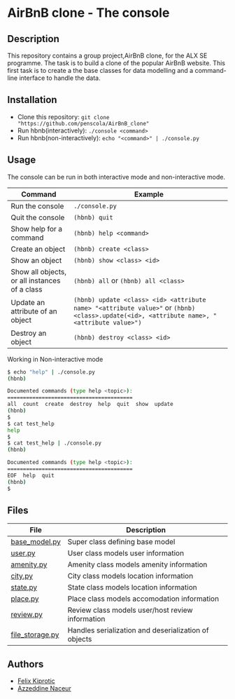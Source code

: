 # AirBnB clone - The console

## Description
This repository contains a group project,AirBnB clone, for the ALX SE programme.
The task is to build a clone of the popular AirBnB website.
This first task is to create a the base classes for data modelling and a command-line interface to handle the data.

## Installation

* Clone this repository: `git clone "https://github.com/penscola/AirBnB_clone"`
* Run hbnb(interactively): `./console <command>`
* Run hbnb(non-interactively): `echo "<command>" | ./console.py`

## Usage
The console can be run in both interactive mode and non-interactive mode.

Command | Example
------- | -------
Run the console | ```./console.py```
Quit the console | ```(hbnb) quit```
Show help for a command | ```(hbnb) help <command>```
Create an object| ```(hbnb) create <class>```
Show an object | ```(hbnb) show <class> <id>```
Show all objects, or all instances of a class | ```(hbnb) all``` or ```(hbnb) all <class>```
Update an attribute of an object | ```(hbnb) update <class> <id> <attribute name> "<attribute value>"``` or ```(hbnb) <class>.update(<id>, <attribute name>, "<attribute value>")```
Destroy an object | ```(hbnb) destroy <class> <id>```

Working in Non-interactive mode

```bash
$ echo "help" | ./console.py
(hbnb)

Documented commands (type help <topic>):
========================================
all  count  create  destroy  help  quit  show  update
(hbnb) 
$
$ cat test_help
help
$
$ cat test_help | ./console.py
(hbnb)

Documented commands (type help <topic>):
========================================
EOF  help  quit
(hbnb) 
$
```

## Files

File | Description 
---- | ----------- 
[base_model.py](./models/base_model.py) | Super class defining base model
[user.py](./models/user.py) | User class models user information
[amenity.py](./models/amenity.py) | Amenity class models amenity information
[city.py](./models/city.py) | City class models location information
[state.py](./models/state.py) | State class models location information
[place.py](./models/place.py) | Place class models accomodation information
[review.py](./models/review.py) | Review class models user/host review information
[file_storage.py](./models/engine/file_storage.py) | Handles serialization and deserialization of objects

## Authors

- [Felix Kiprotic](https://github.com/penscola)
- [Azzeddine Naceur](https://github.com/azeadrr)
